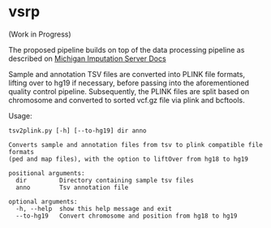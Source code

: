 # vsrp

(Work in Progress)

The proposed pipeline builds on top of the data processing pipeline as 
described on [Michigan Imputation Server Docs](https://imputationserver.readthedocs.io/en/latest/prepare-your-data/)

Sample and annotation TSV files are converted into PLINK file formats, 
lifting over to hg19 if necessary, before passing into the aforementioned 
quality control pipeline. Subsequently, the PLINK files are split based on 
chromosome and converted to sorted vcf.gz file via plink and bcftools. 


Usage:

```
tsv2plink.py [-h] [--to-hg19] dir anno

Converts sample and annotation files from tsv to plink compatible file formats
(ped and map files), with the option to liftOver from hg18 to hg19

positional arguments:
  dir         Directory containing sample tsv files
  anno        Tsv annotation file

optional arguments:
  -h, --help  show this help message and exit
  --to-hg19   Convert chromosome and position from hg18 to hg19
```